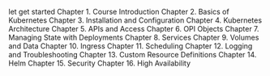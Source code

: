 let get started
Chapter 1. Course Introduction
Chapter 2. Basics of Kubernetes
Chapter 3. Installation and Configuration
Chapter 4. Kubernetes Architecture
Chapter 5. APIs and Access
Chapter 6. OPI Objects
Chapter 7. Managing State with Deployments
Chapter 8. Services
Chapter 9. Volumes and Data
Chapter 10. Ingress
Chapter 11. Scheduling
Chapter 12. Logging and Troubleshooting
Chapter 13. Custom Resource Definitions
Chapter 14. Helm
Chapter 15. Security
Chapter 16. High Availability
